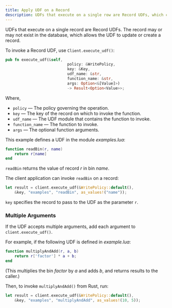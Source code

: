 ```yaml
---
title: Apply UDF on a Record
description: UDFs that execute on a single row are Record UDFs, which can update or create a record in the database.
---
```


UDFs that execute on a single record are Record UDFs. The record may or may not
exist in the database, which allows the UDF to update or create a record.

To invoke a Record UDF, use `Client.execute_udf()`: 

```rust
pub fn execute_udf(&self,
                           policy: &WritePolicy,
                           key: &Key,
                           udf_name: &str,
                           function_name: &str,
                           args: Option<&[Value]>)
                           -> Result<Option<Value>>;
```

Where,

- `policy` &mdash; The policy governing the operation.
- `key` &mdash; The key of the record on which to invoke the function.
- `udf_name` &mdash; The UDF module that contains the function to invoke.
- `function_name` &mdash; The function to invoke. 
- `args` &mdash; The optional function arguments.

This example defines a UDF in the module _examples.lua_:

```lua
function readBin(r, name)
    return r[name]
end
```

`readBin` returns the value of record _r_ in bin _name_.

The client application can invoke `readBin` on a record:

```rust
let result = client.execute_udf(&WritePolicy::default(),
    &key, "examples", "readBin", as_values!("name"));
```

`key` specifies the record to pass to the UDF as the parameter `r`. 

### Multiple Arguments

If the UDF accepts multiple arguments, add each argument to `client.execute_udf()`. 

For example, if the following UDF is defined in _example.lua_:

```lua
function multiplyAndAdd(r, a, b)
    return r['factor'] * a + b;
end
```

(This multiplies the bin _factor_ by _a_ and adds _b_, and returns results to the caller.)

Then, to invoke `multiplyAndAdd()` from Rust, run:

```rust
let result = client.execute_udf(&WritePolicy::default(),
    &key, "examples", "multiplyAndAdd", as_values!(10, 5));
```
